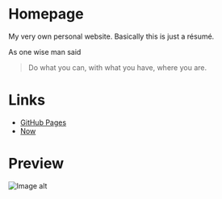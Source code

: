 # Homepage
My very own personal website. Basically this is just a résumé.

As one wise man said
>Do what you can, with what you have, where you are.

# Links
- [GitHub Pages](https://dmitriy-sanders.github.io/homepage/)
- [Now](https://homepage-183yitqnn.now.sh/)

# Preview
![Image alt](https://github.com/dmitriy-sanders/homepage/raw/develop/assets/images/preview.png)

